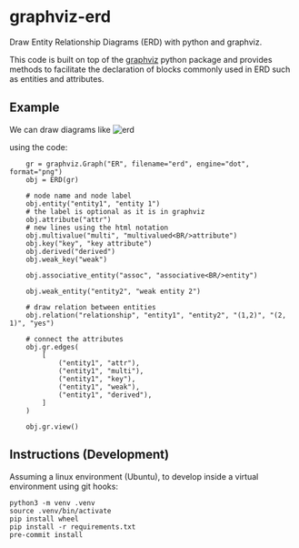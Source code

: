 # graphviz-erd

Draw Entity Relationship Diagrams (ERD) with python and graphviz.

This code is built on top of the [graphviz](https://pypi.org/project/graphviz/) python package and provides methods to facilitate the declaration of blocks commonly used in ERD such as entities and attributes.


## Example

We can draw diagrams like
![erd](https://media.githubusercontent.com/media/mashi/graphviz-erd/main/fig/erd.png)
<!--
Link to the image because it was not showing in pypi.org.
To obtain the link:
1. Go to the image address in the Github repository.
2. right click on the image and select 'Copy Image Link'
-->

using the code:
```
    gr = graphviz.Graph("ER", filename="erd", engine="dot", format="png")
    obj = ERD(gr)

    # node name and node label
    obj.entity("entity1", "entity 1")
    # the label is optional as it is in graphviz
    obj.attribute("attr")
    # new lines using the html notation
    obj.multivalue("multi", "multivalued<BR/>attribute")
    obj.key("key", "key attribute")
    obj.derived("derived")
    obj.weak_key("weak")

    obj.associative_entity("assoc", "associative<BR/>entity")

    obj.weak_entity("entity2", "weak entity 2")

    # draw relation between entities
    obj.relation("relationship", "entity1", "entity2", "(1,2)", "(2, 1)", "yes")

    # connect the attributes
    obj.gr.edges(
        [
            ("entity1", "attr"),
            ("entity1", "multi"),
            ("entity1", "key"),
            ("entity1", "weak"),
            ("entity1", "derived"),
        ]
    )

    obj.gr.view()
```


## Instructions (Development)

Assuming a linux environment (Ubuntu), to develop inside a virtual environment using git hooks:
```
python3 -m venv .venv
source .venv/bin/activate
pip install wheel
pip install -r requirements.txt
pre-commit install
```
